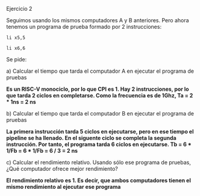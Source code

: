 Ejercicio 2

Seguimos usando los mismos computadores A y B anteriores. Pero ahora tenemos un programa de prueba formado por 2 instrucciones:

``li x5,5``

``li x6,6``

Se pide:

a) Calcular el tiempo que tarda el computador A en ejecutar el programa de pruebas

**Es un RISC-V monociclo, por lo que CPI es 1. Hay 2 instrucciones, por lo que tarda 2 ciclos en completarse. Como la frecuencia es de 1Ghz, Ta = 2 * 1ns = 2 ns**

b) Calcular el tiempo que tarda el computador B en ejecutar el programa de pruebas

**La primera instrucción tarda 5 ciclos en ejecutarse, pero en ese tiempo el pipeline se ha llenado. En el siguente ciclo se completa la segunda instrucción. 
Por tanto, el programa tarda 6 ciclos en ejecutarse. Tb = 6 * 1/Fb = 6 * 1/Fb = 6 / 3 = 2 ns**

c) Calcular el rendimiento relativo. Usando sólo ese programa de pruebas, ¿Qué computador ofrece mejor rendimiento?

**El rendimiento relativo es 1. Es decir, que ambos computadores tienen el mismo rendimiento al ejecutar ese programa**
